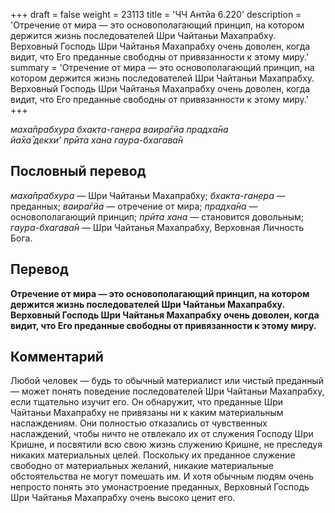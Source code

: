 +++
draft = false
weight = 23113
title = 'ЧЧ Антйа 6.220'
description = 'Отречение от мира — это основополагающий принцип, на котором держится жизнь последователей Шри Чайтаньи Махапрабху. Верховный Господь Шри Чайтанья Махапрабху очень доволен, когда видит, что Его преданные свободны от привязанности к этому миру.'
summary = 'Отречение от мира — это основополагающий принцип, на котором держится жизнь последователей Шри Чайтаньи Махапрабху. Верховный Господь Шри Чайтанья Махапрабху очень доволен, когда видит, что Его преданные свободны от привязанности к этому миру.'
+++

_маха̄прабхура бхакта-ган̣ера ваира̄гйа прадха̄на  
йа̄ха̄ декхи’ прӣта хана гаура-бхагава̄н_

## Пословный перевод

_маха̄прабхура_ — Шри Чайтаньи Махапрабху; _бхакта_\-_ган̣ера_ — преданных; _ваира̄гйа_ — отречение от мира; _прадха̄на_ — основополагающий принцип; _прӣта_ _хана_ — становится довольным; _гаура_\-_бхагава̄н_ — Шри Чайтанья Махапрабху, Верховная Личность Бога.

## Перевод

**Отречение от мира — это основополагающий принцип, на котором держится жизнь последователей Шри Чайтаньи Махапрабху. Верховный Господь Шри Чайтанья Махапрабху очень доволен, когда видит, что Его преданные свободны от привязанности к этому миру.**

## Комментарий

Любой человек — будь то обычный материалист или чистый преданный — может понять поведение последователей Шри Чайтаньи Махапрабху, если тщательно изучит его. Он обнаружит, что преданные Шри Чайтаньи Махапрабху не привязаны ни к каким материальным наслаждениям. Они полностью отказались от чувственных наслаждений, чтобы ничто не отвлекало их от служения Господу Шри Кришне, и посвятили всю свою жизнь служению Кришне, не преследуя никаких материальных целей. Поскольку их преданное служение свободно от материальных желаний, никакие материальные обстоятельства не могут помешать им. И хотя обычным людям очень непросто понять это умонастроение преданных, Верховный Господь Шри Чайтанья Махапрабху очень высоко ценит его.

